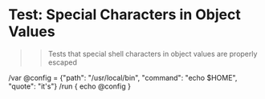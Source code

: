 # Test: Special Characters in Object Values

>> Tests that special shell characters in object values are properly escaped

/var @config = {"path": "/usr/local/bin", "command": "echo $HOME", "quote": "it's"}
/run { echo @config }
